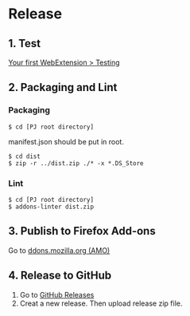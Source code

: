 # Release
## 1. Test
[Your first WebExtension > Testing](https://developer.mozilla.org/ja/docs/Mozilla/Add-ons/WebExtensions/Your_first_WebExtension#Testing)

## 2. Packaging and Lint
### Packaging
```
$ cd [PJ root directory]
```

manifest.json should be put in root.

```
$ cd dist
$ zip -r ../dist.zip ./* -x *.DS_Store
```

### Lint
```
$ cd [PJ root directory]
$ addons-linter dist.zip
```

## 3. Publish to Firefox Add-ons
Go to [ddons.mozilla.org (AMO)](https://addons.mozilla.org/ja/developers/addon/submit/distribution)

## 4. Release to GitHub
1. Go to [GitHub Releases](https://github.com/256hax/google-search-focus/releases)
2. Creat a new release. Then upload release zip file.
